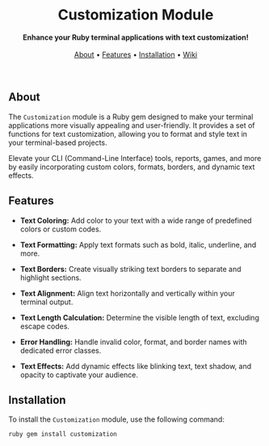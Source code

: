 <h1 align="center">Customization Module</h1>

<div align="center">
  <strong>Enhance your Ruby terminal applications with text customization!</strong>
</div>

<br />

<div align="center">
  <a href="#about">About</a> •
  <a href="#features">Features</a> •
  <a href="#installation">Installation</a> •
  <a href="https://github.com/ThatAlecs/customization/wiki/">Wiki</a>
</div>

<br />

<br />

## About

The `Customization` module is a Ruby gem designed to make your terminal applications more visually appealing and user-friendly. It provides a set of functions for text customization, allowing you to format and style text in your terminal-based projects.

Elevate your CLI (Command-Line Interface) tools, reports, games, and more by easily incorporating custom colors, formats, borders, and dynamic text effects.

## Features

- **Text Coloring:** Add color to your text with a wide range of predefined colors or custom codes.

- **Text Formatting:** Apply text formats such as bold, italic, underline, and more.

- **Text Borders:** Create visually striking text borders to separate and highlight sections.

- **Text Alignment:** Align text horizontally and vertically within your terminal output.

- **Text Length Calculation:** Determine the visible length of text, excluding escape codes.

- **Error Handling:** Handle invalid color, format, and border names with dedicated error classes.

- **Text Effects:** Add dynamic effects like blinking text, text shadow, and opacity to captivate your audience.

## Installation

To install the `Customization` module, use the following command:

```bash
ruby gem install customization
